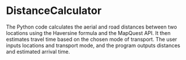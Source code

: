 # DistanceCalculator
The Python code calculates the aerial and road distances between two locations using the Haversine formula and the MapQuest API. It then estimates travel time based on the chosen mode of transport. The user inputs locations and transport mode, and the program outputs distances and estimated arrival time.
